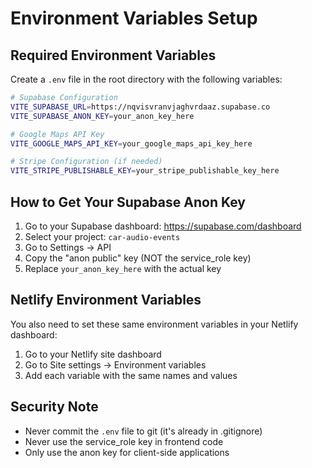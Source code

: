 # Environment Variables Setup

## Required Environment Variables

Create a `.env` file in the root directory with the following variables:

```bash
# Supabase Configuration
VITE_SUPABASE_URL=https://nqvisvranvjaghvrdaaz.supabase.co
VITE_SUPABASE_ANON_KEY=your_anon_key_here

# Google Maps API Key
VITE_GOOGLE_MAPS_API_KEY=your_google_maps_api_key_here

# Stripe Configuration (if needed)
VITE_STRIPE_PUBLISHABLE_KEY=your_stripe_publishable_key_here
```

## How to Get Your Supabase Anon Key

1. Go to your Supabase dashboard: https://supabase.com/dashboard
2. Select your project: `car-audio-events`
3. Go to Settings → API
4. Copy the "anon public" key (NOT the service_role key)
5. Replace `your_anon_key_here` with the actual key

## Netlify Environment Variables

You also need to set these same environment variables in your Netlify dashboard:

1. Go to your Netlify site dashboard
2. Go to Site settings → Environment variables
3. Add each variable with the same names and values

## Security Note

- Never commit the `.env` file to git (it's already in .gitignore)
- Never use the service_role key in frontend code
- Only use the anon key for client-side applications 